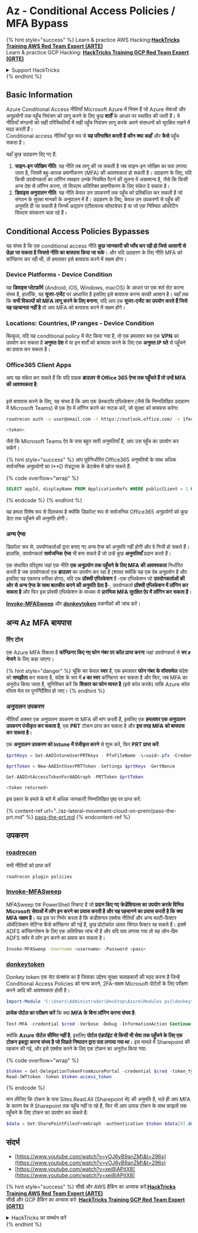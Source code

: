 # Az - Conditional Access Policies / MFA Bypass

{% hint style="success" %}
Learn & practice AWS Hacking:<img src="../../../.gitbook/assets/image (1) (1) (1).png" alt="" data-size="line">[**HackTricks Training AWS Red Team Expert (ARTE)**](https://training.hacktricks.xyz/courses/arte)<img src="../../../.gitbook/assets/image (1) (1) (1).png" alt="" data-size="line">\
Learn & practice GCP Hacking: <img src="../../../.gitbook/assets/image (2).png" alt="" data-size="line">[**HackTricks Training GCP Red Team Expert (GRTE)**<img src="../../../.gitbook/assets/image (2).png" alt="" data-size="line">](https://training.hacktricks.xyz/courses/grte)

<details>

<summary>Support HackTricks</summary>

* Check the [**subscription plans**](https://github.com/sponsors/carlospolop)!
* **Join the** 💬 [**Discord group**](https://discord.gg/hRep4RUj7f) or the [**telegram group**](https://t.me/peass) or **follow** us on **Twitter** 🐦 [**@hacktricks\_live**](https://twitter.com/hacktricks_live)**.**
* **Share hacking tricks by submitting PRs to the** [**HackTricks**](https://github.com/carlospolop/hacktricks) and [**HackTricks Cloud**](https://github.com/carlospolop/hacktricks-cloud) github repos.

</details>
{% endhint %}

## Basic Information

Azure Conditional Access नीतियाँ Microsoft Azure में नियम हैं जो Azure सेवाओं और अनुप्रयोगों तक पहुँच नियंत्रण को लागू करने के लिए कुछ **शर्तों** के आधार पर स्थापित की जाती हैं। ये नीतियाँ संगठनों को सही परिस्थितियों में सही पहुँच नियंत्रण लागू करके अपने संसाधनों को सुरक्षित रखने में मदद करती हैं।\
Conditional access नीतियाँ मूल रूप से **यह परिभाषित करती हैं** **कौन** **क्या** **कहाँ** और **कैसे** पहुँच सकता है।

यहाँ कुछ उदाहरण दिए गए हैं:

1. **साइन-इन जोखिम नीति**: यह नीति तब लागू की जा सकती है जब साइन-इन जोखिम का पता लगाया जाता है, जिसमें बहु-कारक प्रमाणीकरण (MFA) की आवश्यकता हो सकती है। उदाहरण के लिए, यदि किसी उपयोगकर्ता का लॉगिन व्यवहार उनके नियमित पैटर्न की तुलना में असामान्य है, जैसे कि किसी अन्य देश से लॉगिन करना, तो सिस्टम अतिरिक्त प्रमाणीकरण के लिए संकेत दे सकता है।
2. **डिवाइस अनुपालन नीति**: यह नीति केवल उन उपकरणों तक पहुँच को प्रतिबंधित कर सकती है जो संगठन के सुरक्षा मानकों के अनुपालन में हैं। उदाहरण के लिए, केवल उन उपकरणों से पहुँच की अनुमति दी जा सकती है जिनमें अद्यतन एंटीवायरस सॉफ़्टवेयर है या जो एक निश्चित ऑपरेटिंग सिस्टम संस्करण चला रहे हैं।

## Conditional Access Policies Bypasses

यह संभव है कि एक conditional access नीति **कुछ जानकारी की जाँच कर रही हो जिसे आसानी से छेड़ा जा सकता है जिससे नीति का बायपास किया जा सके**। और यदि उदाहरण के लिए नीति MFA को कॉन्फ़िगर कर रही थी, तो हमलावर इसे बायपास करने में सक्षम होगा।

### Device Platforms - Device Condition

यह **डिवाइस प्लेटफ़ॉर्म** (Android, iOS, Windows, macOS) के आधार पर एक शर्त सेट करना संभव है, हालाँकि, यह **यूजर-एजेंट** पर आधारित है इसलिए इसे बायपास करना काफी आसान है। यहाँ तक कि **सभी विकल्पों को MFA लागू करने के लिए बनाना**, यदि आप एक **यूजर-एजेंट का उपयोग करते हैं जिसे यह पहचानता नहीं है** तो आप MFA को बायपास करने में सक्षम होंगे।

### Locations: Countries, IP ranges - Device Condition

बिल्कुल, यदि यह conditional policy में सेट किया गया है, तो एक हमलावर बस एक **VPN** का उपयोग कर सकता है **अनुमत देश** में या इन शर्तों को बायपास करने के लिए एक **अनुमत IP पते** से पहुँचने का प्रयास कर सकता है।

### Office365 Client Apps

आप यह संकेत कर सकते हैं कि यदि ग्राहक **ब्राउज़र से Office 365 ऐप्स तक पहुँचते हैं तो उन्हें MFA की आवश्यकता है**:

<figure><img src="../../../.gitbook/assets/image (318).png" alt=""><figcaption></figcaption></figure>

इसे बायपास करने के लिए, यह संभव है कि आप एक डेस्कटॉप एप्लिकेशन (जैसे कि निम्नलिखित उदाहरण में Microsoft Teams) से एक ऐप में लॉगिन करने का नाटक करें, जो सुरक्षा को बायपास करेगा:
```bash
roadrecon auth -u user@email.com -r https://outlook.office.com/ -c 1fec8e78-bce4-4aaf-ab1b-5451cc387264 --tokrns-stdout

<token>
```
जैसे कि Microsoft Teams ऐप के पास बहुत सारी अनुमतियाँ हैं, आप उस पहुँच का उपयोग कर सकेंगे।

{% hint style="success" %}
आप पूर्वनिर्धारित Office365 अनुमतियों के साथ अधिक सार्वजनिक अनुप्रयोगों का I**D रोडटूल्स के डेटाबेस में खोज सकते हैं: 

{% code overflow="wrap" %}
```sql
SELECT appId, displayName FROM ApplicationRefs WHERE publicCLient = 1 ORDER BY displayName ASC
```
{% endcode %}
{% endhint %}

यह हमला विशेष रूप से दिलचस्प है क्योंकि डिफ़ॉल्ट रूप से सार्वजनिक Office365 अनुप्रयोगों को कुछ डेटा तक पहुँचने की अनुमति होगी।

### अन्य ऐप्स

डिफ़ॉल्ट रूप से, उपयोगकर्ताओं द्वारा बनाए गए अन्य ऐप्स को अनुमति नहीं होगी और वे निजी हो सकते हैं।\
हालांकि, उपयोगकर्ता **सार्वजनिक** **ऐप्स** भी बना सकते हैं जो उन्हें कुछ **अनुमतियाँ** प्रदान करते हैं।

एक संभावित परिदृश्य जहां एक नीति **एक अनुप्रयोग तक पहुँचने के लिए MFA की आवश्यकता** निर्धारित करती है जब उपयोगकर्ता एक **ब्राउज़र** का उपयोग कर रहा है (शायद क्योंकि यह एक वेब अनुप्रयोग है और इसलिए यह एकमात्र तरीका होगा), यदि एक **प्रॉक्सी एप्लिकेशन** है -एक एप्लिकेशन जो **उपयोगकर्ताओं की ओर से अन्य ऐप्स के साथ बातचीत करने की अनुमति देता है**-, उपयोगकर्ता **प्रॉक्सी एप्लिकेशन में लॉगिन कर सकता है** और फिर इस प्रॉक्सी एप्लिकेशन के माध्यम से **प्रारंभिक MFA सुरक्षित ऐप में लॉगिन कर सकता है**।

[**Invoke-MFASweep**](az-conditional-access-policies-mfa-bypass.md#invoke-mfasweep) और [**donkeytoken**](az-conditional-access-policies-mfa-bypass.md#donkeytoken) तकनीकों की जांच करें।

## अन्य Az MFA बायपास

### रिंग टोन

एक Azure MFA विकल्प है **कॉन्फ़िगर किए गए फोन नंबर पर कॉल प्राप्त करना** जहां उपयोगकर्ता से **चर `#` भेजने** के लिए कहा जाएगा।

{% hint style="danger" %}
चूंकि चर केवल **स्वर** हैं, एक हमलावर **फोन नंबर के वॉयसमेल** संदेश को **समझौता** कर सकता है, संदेश के रूप में **`#` का स्वर** कॉन्फ़िगर कर सकता है और फिर, जब MFA का अनुरोध किया जाता है, सुनिश्चित करें कि **शिकार का फोन व्यस्त है** (इसे कॉल करके) ताकि Azure कॉल वॉयस मेल पर पुनर्निर्देशित हो जाए।
{% endhint %}

### अनुपालन उपकरण

नीतियाँ अक्सर एक अनुपालन उपकरण या MFA की मांग करती हैं, इसलिए एक **हमलावर एक अनुपालन उपकरण पंजीकृत कर सकता है**, एक **PRT** टोकन प्राप्त कर सकता है और **इस तरह MFA को बायपास कर सकता है**।

एक **अनुपालन उपकरण को Intune में पंजीकृत करने** से शुरू करें, फिर **PRT प्राप्त करें**:
```powershell
$prtKeys = Get-AADIntuneUserPRTKeys - PfxFileName .\<uuid>.pfx -Credentials $credentials

$prtToken = New-AADIntUserPRTToken -Settings $prtKeys -GertNonce

Get-AADIntAccessTokenForAADGraph -PRTToken $prtToken

<token returned>
```
इस प्रकार के हमले के बारे में अधिक जानकारी निम्नलिखित पृष्ठ पर प्राप्त करें:

{% content-ref url="../az-lateral-movement-cloud-on-prem/pass-the-prt.md" %}
[pass-the-prt.md](../az-lateral-movement-cloud-on-prem/pass-the-prt.md)
{% endcontent-ref %}

## उपकरण

### [roadrecon](https://github.com/dirkjanm/ROADtools)

सभी नीतियों को प्राप्त करें
```bash
roadrecon plugin policies
```
### [Invoke-MFASweep](https://github.com/dafthack/MFASweep)

MFASweep एक PowerShell स्क्रिप्ट है जो **प्रदान किए गए क्रेडेंशियल्स का उपयोग करके विभिन्न Microsoft सेवाओं में लॉग इन करने का प्रयास करती है और यह पहचानने का प्रयास करती है कि क्या MFA सक्षम है**। यह इस पर निर्भर करता है कि कंडीशनल एक्सेस नीतियाँ और अन्य मल्टी-फैक्टर ऑथेंटिकेशन सेटिंग्स कैसे कॉन्फ़िगर की गई हैं, कुछ प्रोटोकॉल अंततः सिंगल फैक्टर रह सकते हैं। इसमें ADFS कॉन्फ़िगरेशन के लिए एक अतिरिक्त जांच भी है और यदि पता लगाया गया तो यह ऑन-प्रिम ADFS सर्वर में लॉग इन करने का प्रयास कर सकता है।
```bash
Invoke-MFASweep -Username <username> -Password <pass>
```
### [donkeytoken](https://github.com/silverhack/donkeytoken)

Donkey token एक सेट फ़ंक्शंस का है जिसका उद्देश्य सुरक्षा सलाहकारों की मदद करना है जिन्हें Conditional Access Policies को मान्य करने, 2FA-सक्षम Microsoft पोर्टलों के लिए परीक्षण करने आदि की आवश्यकता होती है।
```powershell
Import-Module 'C:\Users\Administrador\Desktop\Azure\Modulos ps1\donkeytoken' -Force
```
**प्रत्येक पोर्टल का परीक्षण करें** कि क्या **MFA के बिना लॉगिन करना संभव है**:
```powershell
Test-MFA -credential $cred -Verbose -Debug -InformationAction Continue
```
क्योंकि **Azure** **पोर्टल** **सीमित नहीं है**, इसलिए **पोर्टल एंडपॉइंट से किसी भी सेवा तक पहुँचने के लिए एक टोकन इकट्ठा करना संभव है जो पिछले निष्पादन द्वारा पता लगाया गया था**। इस मामले में Sharepoint की पहचान की गई, और इसे एक्सेस करने के लिए एक टोकन का अनुरोध किया गया:

{% code overflow="wrap" %}
```powershell
$token = Get-DelegationTokenFromAzurePortal -credential $cred -token_type microsoft.graph -extension_type Microsoft_Intune
Read-JWTtoken -token $token.access_token
```
{% endcode %}

मान लीजिए कि टोकन के पास Sites.Read.All (Sharepoint से) की अनुमति है, भले ही आप MFA के कारण वेब से Sharepoint तक पहुँच नहीं पा रहे हैं, फिर भी आप उत्पन्न टोकन के साथ फ़ाइलों तक पहुँचने के लिए टोकन का उपयोग कर सकते हैं:
```powershell
$data = Get-SharePointFilesFromGraph -authentication $token $data[0].downloadUrl
```
## संदर्भ

* [https://www.youtube.com/watch?v=yOJ6yB9anZM\&t=296s](https://www.youtube.com/watch?v=yOJ6yB9anZM\&t=296s)
* [https://www.youtube.com/watch?v=xei8lAPitX8](https://www.youtube.com/watch?v=xei8lAPitX8)

{% hint style="success" %}
सीखें और AWS हैकिंग का अभ्यास करें:<img src="../../../.gitbook/assets/image (1) (1) (1).png" alt="" data-size="line">[**HackTricks Training AWS Red Team Expert (ARTE)**](https://training.hacktricks.xyz/courses/arte)<img src="../../../.gitbook/assets/image (1) (1) (1).png" alt="" data-size="line">\
सीखें और GCP हैकिंग का अभ्यास करें: <img src="../../../.gitbook/assets/image (2).png" alt="" data-size="line">[**HackTricks Training GCP Red Team Expert (GRTE)**<img src="../../../.gitbook/assets/image (2).png" alt="" data-size="line">](https://training.hacktricks.xyz/courses/grte)

<details>

<summary>HackTricks का समर्थन करें</summary>

* [**सदस्यता योजनाएँ**](https://github.com/sponsors/carlospolop) देखें!
* **हमारे** 💬 [**Discord समूह**](https://discord.gg/hRep4RUj7f) या [**टेलीग्राम समूह**](https://t.me/peass) में शामिल हों या **हमें** **Twitter** 🐦 [**@hacktricks\_live**](https://twitter.com/hacktricks_live)** पर फॉलो करें।**
* **हैकिंग ट्रिक्स साझा करें और** [**HackTricks**](https://github.com/carlospolop/hacktricks) और [**HackTricks Cloud**](https://github.com/carlospolop/hacktricks-cloud) गिटहब रिपोजिटरी में PR सबमिट करें।

</details>
{% endhint %}
